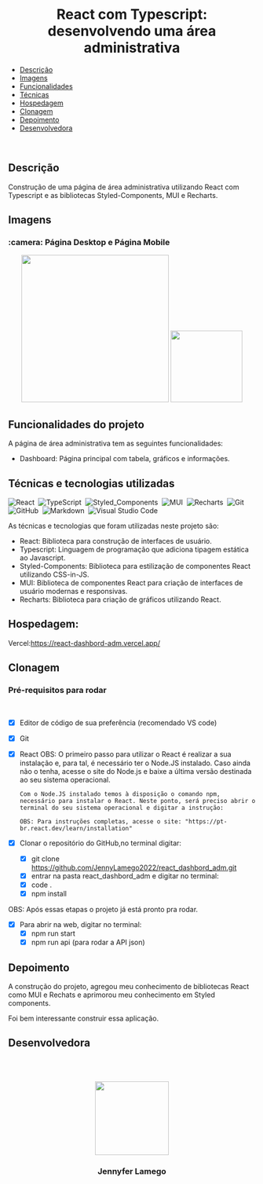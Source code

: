 # <h1 align = "center">React com Typescript: desenvolvendo uma área administrativa</h1>

- [Descrição](#descrição)
- [Imagens](#imagens)
- [Funcionalidades](#funcionalidades-do-projeto)
- [Técnicas](#técnicas-e-tecnologias-utilizadas)
- [Hospedagem](#hospedagem)
- [Clonagem](#clonagem)
- [Depoimento](#depoimento)
- [Desenvolvedora](#desenvolvedora)

 <br>

## Descrição

Construção de uma página de área administrativa utilizando React com Typescript e as bibliotecas Styled-Components, MUI e Recharts.

## Imagens

<h3> :camera: Página Desktop e Página Mobile</h3>

<div align="center">
<img  src = "https://github.com/JennyLamego2022/trakto-platform/assets/97410860/82c99e25-2103-4f9c-abb1-8ccdb3cb6fab" width = "300px"/>

<img  src = "https://github.com/JennyLamego2022/trakto-platform/assets/97410860/287133fa-0dca-43df-8643-cca18e43ac7d" width = "146.6px"/>
</div>

## Funcionalidades do projeto

A página de área administrativa tem as seguintes funcionalidades:

- Dashboard: Página principal com tabela, gráficos e informações.

## Técnicas e tecnologias utilizadas

![React](https://img.shields.io/badge/-React-05122A?style=flat&logo=react)&nbsp;
![TypeScript](https://img.shields.io/badge/-TypeScript-05122A?style=flat&logo=typescript)&nbsp;
![Styled_Components](https://img.shields.io/badge/-Styled_Components-05122A?style=flat&logo=styledComponents)&nbsp;
![MUI](https://img.shields.io/badge/-MUI-05122A?style=flat&logo=mui)&nbsp;
![Recharts](https://img.shields.io/badge/-Recharts-05122A?style=flat&logo=recharts)&nbsp;
![Git](https://img.shields.io/badge/-Git-05122A?style=flat&logo=git)&nbsp;
![GitHub](https://img.shields.io/badge/-GitHub-05122A?style=flat&logo=github)&nbsp;
![Markdown](https://img.shields.io/badge/-Markdown-05122A?style=flat&logo=markdown)&nbsp;
![Visual Studio Code](https://img.shields.io/badge/-Visual%20Studio%20Code-05122A?style=flat&logo=visual-studio-code&logoColor=007ACC)&nbsp;

As técnicas e tecnologias que foram utilizadas neste projeto são:

- React: Biblioteca para construção de interfaces de usuário.
- Typescript: Linguagem de programação que adiciona tipagem estática ao Javascript.
- Styled-Components: Biblioteca para estilização de componentes React utilizando CSS-in-JS.
- MUI: Biblioteca de componentes React para criação de interfaces de usuário modernas e responsivas.
- Recharts: Biblioteca para criação de gráficos utilizando React.

## Hospedagem:

Vercel:https://react-dashbord-adm.vercel.app/

## Clonagem

### Pré-requisitos para rodar <a name="id05"></a>

<br />

- [x] Editor de código de sua preferência (recomendado VS code)
- [x] Git
- [x] React
      OBS: O primeiro passo para utilizar o React é realizar a sua instalação e, para tal, é necessário ter o Node.JS instalado. Caso ainda não o tenha, acesse o site do Node.js e baixe a última versão destinada ao seu sistema operacional.

      Com o Node.JS instalado temos à disposição o comando npm, necessário para instalar o React. Neste ponto, será preciso abrir o terminal do seu sistema operacional e digitar a instrução:

      OBS: Para instruções completas, acesse o site: "https://pt-br.react.dev/learn/installation"

- [x] Clonar o repositório do GitHub,no terminal digitar:
  - [x] git clone https://github.com/JennyLamego2022/react_dashbord_adm.git
  - [x] entrar na pasta react_dashbord_adm e digitar no terminal:
  - [x] code .
  - [x] npm install

OBS: Após essas etapas o projeto já está pronto pra rodar.

- [x] Para abrir na web, digitar no terminal:
  - [x] npm run start
  - [x] npm run api (para rodar a API json)

## Depoimento

A construção do projeto, agregou meu conhecimento de bibliotecas React como
MUI e Rechats e aprimorou meu conhecimento em Styled components.

Foi bem interessante construir essa aplicação.

## Desenvolvedora

<br><br>

<div align="center">
<img  src = "https://user-images.githubusercontent.com/97410860/212765655-361def29-f259-48d1-af01-36bd93380510.jpg" width = "150px"/>
<h3>Jennyfer Lamego</h3>
</div>
